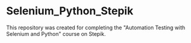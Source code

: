 # Selenium_Python_Stepik

This repository was created for completing the "Automation Testing with Selenium and Python" course on Stepik.